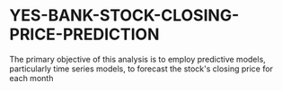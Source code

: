 # YES-BANK-STOCK-CLOSING-PRICE-PREDICTION
 The primary objective of this analysis is to employ predictive models, particularly time series models, to forecast the stock's closing price for each month
